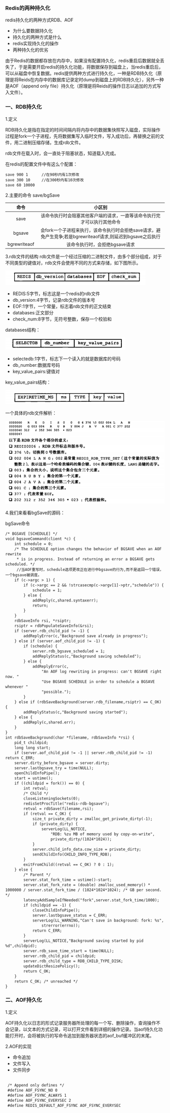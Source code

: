 ### Redis的两种持久化

redis持久化的两种方式RDB、AOF
- 为什么要数据持久化
- 持久化的两种方式是什么
- redis实现持久化的操作
- 两种持久化的优劣

由于Redis的数据都存放在内存中，如果没有配置持久化，redis重启后数据就全丢失了，于是需要开启redis的持久化功能，将数据保存到磁盘上，当redis重启后，可以从磁盘中恢复数据。redis提供两种方式进行持久化，一种是RDB持久化（原理是将Reids在内存中的数据库记录定时dump到磁盘上的RDB持久化），另外一种是AOF（append only file）持久化（原理是将Reids的操作日志以追加的方式写入文件）。

### 一、RDB持久化
1.定义

RDB持久化是指在指定的时间间隔内将内存中的数据集快照写入磁盘，实际操作过程是fork一个子进程，先将数据集写入临时文件，写入成功后，再替换之前的文件，用二进制压缩存储，生成rdb文件。

rdb文件在载入时，会一直处于阻塞状态，知道载入完成。

在redis的配置文件中有这么个配置：
``` 
save 900 1      //在90秒内有1次修改
save 300 10     //在300秒内有10次修改
save 60 10000
```

2.主要的命令
 save/bgSave
 
| 命令 | 小区别 |
| :------: | :------: |
| save|该命令执行时会阻塞其他客户端的请求，一直等该命令执行完才可以执行其他命令|
| bgsave|会fork一个子进程来执行，该命令执行时会拒绝save请求，避免产生竞争;若是bgrewriteaof请求,则延迟到bgsave之后执行|
| bgrewriteaof|该命令执行时，会拒绝bgsave请求|

3.rdb文件的结构
rdb文件是一个经过压缩的二进制文件，由多个部分组成，对于不同类型的键值对，rdb文件会使用不同的方式来存储，如下图所示。

![rdb文件结构示意图](img/rdb文件结构.png)

- REDIS:5字节，标志这是一个redis的rdb文件
- db_version:4字节，记录rdb文件的版本号
- EOF:1字节，一个常量，标志着rdb文件的正文结束
- databases:正文部分
- check_num:8字节，无符号整数，保存一个校验和

databases结构：

![databases结构示意图](img/redis_databases结构.png)

- selectedb:1字节，标志下一个读入的就是数据库的号码
- db_number:数据库号码
- key_value_pairs:键值对

key_value_pairs结构：

![key_value_pairs结构示意图](img/redis_key_values.png)

一个具体的rdb文件解析：

![](img/rdb文件解析.png)

 4.我们来看看bgSave的源码：

bgSave命令
``` 
/* BGSAVE [SCHEDULE] */
void bgsaveCommand(client *c) {
    int schedule = 0;
    /* The SCHEDULE option changes the behavior of BGSAVE when an AOF rewrite
     * is in progress. Instead of returning an error a BGSAVE gets scheduled. */
     //当AOF重写时，schedule选项更改正在进行中bgsave的行为,而不是返回一个错误，一个bgsave被调度。
    if (c->argc > 1) {
        if (c->argc == 2 && !strcasecmp(c->argv[1]->ptr,"schedule")) {
            schedule = 1;
        } else {
            addReply(c,shared.syntaxerr);
            return;
        }
    }
    rdbSaveInfo rsi, *rsiptr;
    rsiptr = rdbPopulateSaveInfo(&rsi);
    if (server.rdb_child_pid != -1) {
        addReplyError(c,"Background save already in progress");
    } else if (server.aof_child_pid != -1) {
        if (schedule) {
            server.rdb_bgsave_scheduled = 1;
            addReplyStatus(c,"Background saving scheduled");
        } else {
            addReplyError(c,
                "An AOF log rewriting in progress: can't BGSAVE right now. "
                "Use BGSAVE SCHEDULE in order to schedule a BGSAVE whenever "
                "possible.");
        }
    } else if (rdbSaveBackground(server.rdb_filename,rsiptr) == C_OK) {
        addReplyStatus(c,"Background saving started");
    } else {
        addReply(c,shared.err);
    }
}
int rdbSaveBackground(char *filename, rdbSaveInfo *rsi) {
    pid_t childpid;
    long long start;
    if (server.aof_child_pid != -1 || server.rdb_child_pid != -1) return C_ERR;
    server.dirty_before_bgsave = server.dirty;
    server.lastbgsave_try = time(NULL);
    openChildInfoPipe();
    start = ustime();
    if ((childpid = fork()) == 0) {
        int retval;
        /* Child */
        closeListeningSockets(0);
        redisSetProcTitle("redis-rdb-bgsave");
        retval = rdbSave(filename,rsi);
        if (retval == C_OK) {
            size_t private_dirty = zmalloc_get_private_dirty(-1);
            if (private_dirty) {
                serverLog(LL_NOTICE,
                    "RDB: %zu MB of memory used by copy-on-write",
                    private_dirty/(1024*1024));
            }
            server.child_info_data.cow_size = private_dirty;
            sendChildInfo(CHILD_INFO_TYPE_RDB);
        }
        exitFromChild((retval == C_OK) ? 0 : 1);
    } else {
        /* Parent */
        server.stat_fork_time = ustime()-start;
        server.stat_fork_rate = (double) zmalloc_used_memory() * 1000000 / server.stat_fork_time / (1024*1024*1024); /* GB per second. */
        latencyAddSampleIfNeeded("fork",server.stat_fork_time/1000);
        if (childpid == -1) {
            closeChildInfoPipe();
            server.lastbgsave_status = C_ERR;
            serverLog(LL_WARNING,"Can't save in background: fork: %s",
                strerror(errno));
            return C_ERR;
        }
        serverLog(LL_NOTICE,"Background saving started by pid %d",childpid);
        server.rdb_save_time_start = time(NULL);
        server.rdb_child_pid = childpid;
        server.rdb_child_type = RDB_CHILD_TYPE_DISK;
        updateDictResizePolicy();
        return C_OK;
    }
    return C_OK; /* unreached */
}
 ```
 ### 二、AOF持久化
 1.定义
 
 AOF持久化以日志的形式记录服务器所处理的每一个写、删除操作，查询操作不会记录，以文本的方式记录，可以打开文件看到详细的操作记录。当aof持久化功能打开时，会将被执行的写命令追加到服务器状态的aof_buf缓冲区的末尾。
 
 2.AOF的实现
 - 命令追加
 - 文件写入
 - 文件同步
 
``` 
 
 /* Append only defines */
 #define AOF_FSYNC_NO 0
 #define AOF_FSYNC_ALWAYS 1
 #define AOF_FSYNC_EVERYSEC 2
 #define REDIS_DEFAULT_AOF_FSYNC AOF_FSYNC_EVERYSEC
```
 
 
 